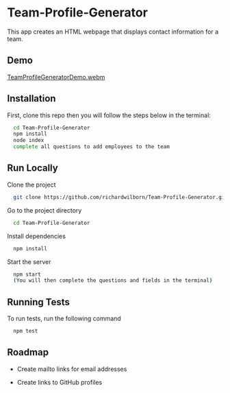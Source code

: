 
# Team-Profile-Generator

This app creates an HTML webpage that displays contact information for a team.

## Demo

[TeamProfileGeneratorDemo.webm](https://user-images.githubusercontent.com/45742979/204903349-f1e372b9-dd43-4f2d-909e-25380d84ebc5.webm)


## Installation

First, clone this repo then you will follow the steps below in the terminal:

```bash
  cd Team-Profile-Generator
  npm install
  node index
  complete all questions to add employees to the team
```
    
## Run Locally

Clone the project

```bash
  git clone https://github.com/richardwilborn/Team-Profile-Generator.git
```

Go to the project directory

```bash
  cd Team-Profile-Generator
```

Install dependencies

```bash
  npm install
```

Start the server

```bash
  npm start
  (You will then complete the questions and fields in the terminal)
```


## Running Tests

To run tests, run the following command

```bash
  npm test
```


## Roadmap

- Create mailto links for email addresses

- Create links to GitHub profiles
